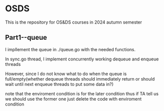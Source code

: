 # OSDS

This is the repository for OS&amp;DS courses in 2024 autumn semester

## Part1--queue

I impllement the queue in ./queue.go with the needed functions.

In sync.go thread, I implement concurrently working dequeue and enqueue threads

However, since I do not know what to do when the queue is full/empty(whether dequeue threads should immediately return or should wait until next enqueue threads to put some data in?)

note that the enviroment condition is for the later condition thus if TA tell us we should use the former one just delete the code with enviroment condition
